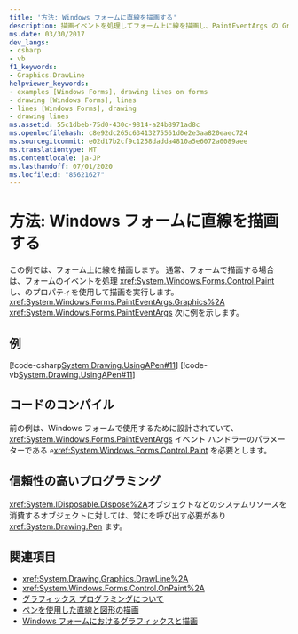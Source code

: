 ```yaml
---
title: '方法: Windows フォームに直線を描画する'
description: 描画イベントを処理してフォーム上に線を描画し、PaintEventArgs の Graphics プロパティを使用して描画を実行する方法について説明します。
ms.date: 03/30/2017
dev_langs:
- csharp
- vb
f1_keywords:
- Graphics.DrawLine
helpviewer_keywords:
- examples [Windows Forms], drawing lines on forms
- drawing [Windows Forms], lines
- lines [Windows Forms], drawing
- drawing lines
ms.assetid: 55c1dbeb-75d0-430c-9814-a24b8971ad8c
ms.openlocfilehash: c8e92dc265c63413275561d0e2e3aa820eaec724
ms.sourcegitcommit: e02d17b2cf9c1258dadda4810a5e6072a0089aee
ms.translationtype: MT
ms.contentlocale: ja-JP
ms.lasthandoff: 07/01/2020
ms.locfileid: "85621627"
---
```

# <a name="how-to-draw-a-line-on-a-windows-form"></a>方法: Windows フォームに直線を描画する
この例では、フォーム上に線を描画します。 通常、フォームで描画する場合は、フォームのイベントを処理 <xref:System.Windows.Forms.Control.Paint> し、のプロパティを使用して描画を実行します。 <xref:System.Windows.Forms.PaintEventArgs.Graphics%2A> <xref:System.Windows.Forms.PaintEventArgs> 次に例を示します。  
  
## <a name="example"></a>例  
 [!code-csharp[System.Drawing.UsingAPen#11](~/samples/snippets/csharp/VS_Snippets_Winforms/System.Drawing.UsingAPen/CS/Class1.cs#11)]
 [!code-vb[System.Drawing.UsingAPen#11](~/samples/snippets/visualbasic/VS_Snippets_Winforms/System.Drawing.UsingAPen/VB/Class1.vb#11)]  
  
## <a name="compiling-the-code"></a>コードのコンパイル  
 前の例は、Windows フォームで使用するために設計されていて、<xref:System.Windows.Forms.PaintEventArgs> イベント ハンドラーのパラメーターである `e`<xref:System.Windows.Forms.Control.Paint> を必要とします。  
  
## <a name="robust-programming"></a>信頼性の高いプログラミング  
 <xref:System.IDisposable.Dispose%2A>オブジェクトなどのシステムリソースを消費するオブジェクトに対しては、常にを呼び出す必要があり <xref:System.Drawing.Pen> ます。  
  
## <a name="see-also"></a>関連項目

- <xref:System.Drawing.Graphics.DrawLine%2A>
- <xref:System.Windows.Forms.Control.OnPaint%2A>
- [グラフィックス プログラミングについて](getting-started-with-graphics-programming.md)
- [ペンを使用した直線と図形の描画](using-a-pen-to-draw-lines-and-shapes.md)
- [Windows フォームにおけるグラフィックスと描画](graphics-and-drawing-in-windows-forms.md)
